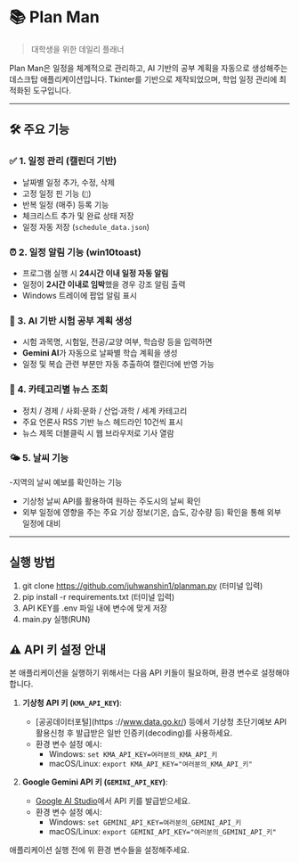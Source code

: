 # 📚 Plan Man

> 대학생을 위한 데일리 플래너

Plan Man은 일정을 체계적으로 관리하고, AI 기반의 공부 계획을 자동으로 생성해주는 데스크탑 애플리케이션입니다. Tkinter를 기반으로 제작되었으며, 학업 일정 관리에 최적화된 도구입니다.

---

## 🛠️ 주요 기능

### ✅ 1. 일정 관리 (캘린더 기반)
- 날짜별 일정 추가, 수정, 삭제
- 고정 일정 핀 기능 (`📌`)
- 반복 일정 (매주) 등록 기능
- 체크리스트 추가 및 완료 상태 저장
- 일정 자동 저장 (`schedule_data.json`)

### ⏰ 2. 일정 알림 기능 (win10toast)
- 프로그램 실행 시 **24시간 이내 일정 자동 알림**
- 일정이 **2시간 이내로 임박**했을 경우 강조 알림 출력
- Windows 트레이에 팝업 알림 표시

### 🧠 3. AI 기반 시험 공부 계획 생성
- 시험 과목명, 시험일, 전공/교양 여부, 학습량 등을 입력하면
- **Gemini AI**가 자동으로 날짜별 학습 계획을 생성
- 일정 및 복습 관련 부분만 자동 추출하여 캘린더에 반영 가능

### 📰 4. 카테고리별 뉴스 조회
- 정치 / 경제 / 사회·문화 / 산업·과학 / 세계 카테고리
- 주요 언론사 RSS 기반 뉴스 헤드라인 10건씩 표시
- 뉴스 제목 더블클릭 시 웹 브라우저로 기사 열람

### 🌤 5. 날씨 기능
-지역의 날씨 예보를 확인하는 기능
- 기상청 날씨 API를 활용하여 원하는 주도시의 날씨 확인
- 외부 일정에 영향을 주는 주요 기상 정보(기온, 습도, 강수량 등) 확인을 통해 외부 일정에 대비

---
## 실행 방법
 1. git clone https://github.com/juhwanshin1/planman.py (터미널 입력)
 2. pip install -r requirements.txt (터미널 입력)
 3. API KEY를 .env 파일 내에 변수에 맞게 저장
 4. main.py 실행(RUN)

## ⚠️ API 키 설정 안내

본 애플리케이션을 실행하기 위해서는 다음 API 키들이 필요하며, 환경 변수로 설정해야 합니다.

1.  **기상청 API 키 (`KMA_API_KEY`)**:
    * [공공데이터포털](https
://www.data.go.kr/) 등에서 기상청 초단기예보 API 활용신청 후 발급받은 일반 인증키(decoding)를 사용하세요.
    * 환경 변수 설정 예시:
        * Windows: `set KMA_API_KEY=여러분의_KMA_API_키`
        * macOS/Linux: `export KMA_API_KEY="여러분의_KMA_API_키"`

2.  **Google Gemini API 키 (`GEMINI_API_KEY`)**:
    * [Google AI Studio](https://aistudio.google.com/app/apikey)에서 API 키를 발급받으세요.
    * 환경 변수 설정 예시:
        * Windows: `set GEMINI_API_KEY=여러분의_GEMINI_API_키`
        * macOS/Linux: `export GEMINI_API_KEY="여러분의_GEMINI_API_키"`

애플리케이션 실행 전에 위 환경 변수들을 설정해주세요.   
